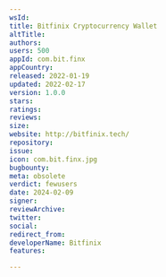 ```yaml
---
wsId: 
title: Bitfinix Cryptocurrency Wallet
altTitle: 
authors: 
users: 500
appId: com.bit.finx
appCountry: 
released: 2022-01-19
updated: 2022-02-17
version: 1.0.0
stars: 
ratings: 
reviews: 
size: 
website: http://bitfinix.tech/
repository: 
issue: 
icon: com.bit.finx.jpg
bugbounty: 
meta: obsolete
verdict: fewusers
date: 2024-02-09
signer: 
reviewArchive: 
twitter: 
social: 
redirect_from: 
developerName: Bitfinix
features: 

---
```



